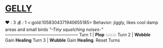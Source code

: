 # [__**GELLY**__](https://www.youtube.com/watch?v=lN9JsxrI4v8)
❤️ : 3
💰 : 1 <:gold:1058304371940655185>
Behavior: jiggly, likes cool damp areas and small birds
*"-Tiny squelching noises-"*
—————————————————
Turn 1  | **Plop** 💥💥💥
Turn 2 | **Wobble** Gain __Healing__
Turn 3 | **Wubble** Gain __Healing__. Reset Turns
